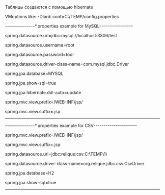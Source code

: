 Таблицы создаются с помощью hibernate

VMoptions like:
-Dlardi.conf=C:/TEMP/config.properties

---------------*.properties example for MySQL-----------------

spring.datasource.url=jdbc:mysql://localhost:3306/test

spring.datasource.username=root

spring.datasource.password=toor

spring.datasource.driver-class-name=com.mysql.jdbc.Driver

spring.jpa.database=MYSQL

spring.jpa.show-sql=true

spring.jpa.hibernate.ddl-auto=update

spring.mvc.view.prefix=/WEB-INF/jsp/

spring.mvc.view.suffix=.jsp


-----------------------------------------------------------------


---------------*.properties example for CSV----------------------

spring.mvc.view.prefix=/WEB-INF/jsp/

spring.mvc.view.suffix=.jsp

spring.datasource.url=jdbc:relique:csv:C:\\TEMP\\1\\

spring.datasource.driver-class-name=org.relique.jdbc.csv.CsvDriver

spring.jpa.database=H2

spring.jpa.show-sql=true


---------------------------------------------------------------
